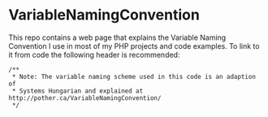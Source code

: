 VariableNamingConvention
========================

This  repo contains a web page that explains the Variable Naming Convention I use in most of my PHP projects and code examples.
To link to it from code the following header is recommended:


    /**
     * Note: The variable naming scheme used in this code is an adaption of 
     * Systems Hungarian and explained at http://pother.ca/VariableNamingConvention/
     */
